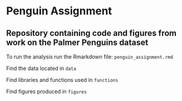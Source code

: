 # Penguin Assignment

## Repository containing code and figures from work on the Palmer Penguins dataset


To run the analysis run the Rmarkdown file: ```penguin_assignment.rmd```


Find the data located in `data`

Find libraries and functions used in `functions`

Find figures produced in `figures`

